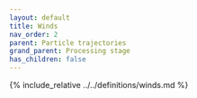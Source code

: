 ```yaml
---
layout: default
title: Winds
nav_order: 2
parent: Particle trajectories
grand_parent: Processing stage
has_children: false
---
```

{% include_relative ../../definitions/winds.md %}